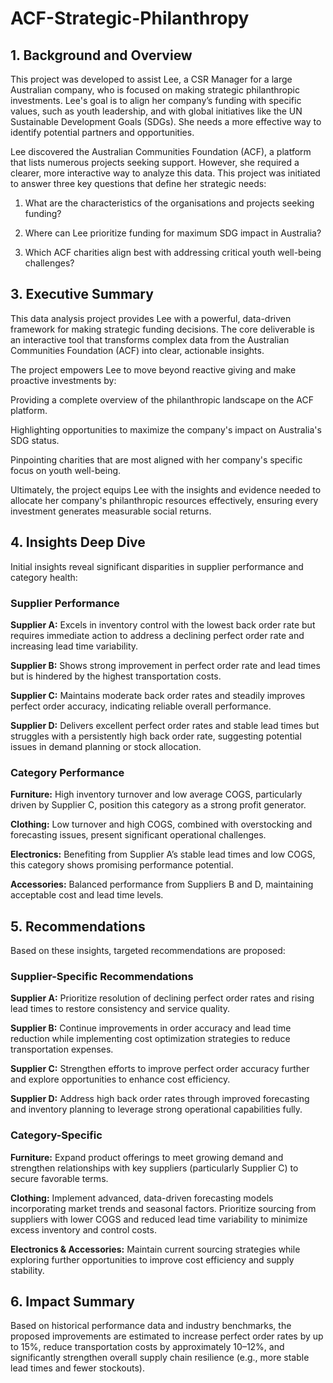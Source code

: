 # ACF-Strategic-Philanthropy

## 1. Background and Overview
This project was developed to assist Lee, a CSR Manager for a large Australian company, who is focused on making strategic philanthropic investments. Lee's goal is to align her company’s funding with specific values, such as youth leadership, and with global initiatives like the UN Sustainable Development Goals (SDGs). She needs a more effective way to identify potential partners and opportunities.

Lee discovered the Australian Communities Foundation (ACF), a platform that lists numerous projects seeking support. However, she required a clearer, more interactive way to analyze this data. This project was initiated to answer three key questions that define her strategic needs:

1. What are the characteristics of the organisations and projects seeking funding?

2. Where can Lee prioritize funding for maximum SDG impact in Australia?

3. Which ACF charities align best with addressing critical youth well-being challenges?

## 3. Executive Summary
This data analysis project provides Lee with a powerful, data-driven framework for making strategic funding decisions. The core deliverable is an interactive tool that transforms complex data from the Australian Communities Foundation (ACF) into clear, actionable insights.

The project empowers Lee to move beyond reactive giving and make proactive investments by:

Providing a complete overview of the philanthropic landscape on the ACF platform.

Highlighting opportunities to maximize the company's impact on Australia's SDG status.

Pinpointing charities that are most aligned with her company's specific focus on youth well-being.

Ultimately, the project equips Lee with the insights and evidence needed to allocate her company's philanthropic resources effectively, ensuring every investment generates measurable social returns.

## 4. Insights Deep Dive
Initial insights reveal significant disparities in supplier performance and category health:

### Supplier Performance
**Supplier A:** Excels in inventory control with the lowest back order rate but requires immediate action to address a declining perfect order rate and increasing lead time variability.

**Supplier B:** Shows strong improvement in perfect order rate and lead times but is hindered by the highest transportation costs.

**Supplier C:** Maintains moderate back order rates and steadily improves perfect order accuracy, indicating reliable overall performance.

**Supplier D:** Delivers excellent perfect order rates and stable lead times but struggles with a persistently high back order rate, suggesting potential issues in demand planning or stock allocation.

### Category Performance
**Furniture:** High inventory turnover and low average COGS, particularly driven by Supplier C, position this category as a strong profit generator.

**Clothing:** Low turnover and high COGS, combined with overstocking and forecasting issues, present significant operational challenges.

**Electronics:** Benefiting from Supplier A’s stable lead times and low COGS, this category shows promising performance potential.

**Accessories:** Balanced performance from Suppliers B and D, maintaining acceptable cost and lead time levels.


## 5. Recommendations
Based on these insights, targeted recommendations are proposed:

### Supplier-Specific Recommendations
**Supplier A:** Prioritize resolution of declining perfect order rates and rising lead times to restore consistency and service quality.

**Supplier B:** Continue improvements in order accuracy and lead time reduction while implementing cost optimization strategies to reduce transportation expenses.

**Supplier C:** Strengthen efforts to improve perfect order accuracy further and explore opportunities to enhance cost efficiency.

**Supplier D:** Address high back order rates through improved forecasting and inventory planning to leverage strong operational capabilities fully.

### Category-Specific
**Furniture:** Expand product offerings to meet growing demand and strengthen relationships with key suppliers (particularly Supplier C) to secure favorable terms.

**Clothing:** Implement advanced, data-driven forecasting models incorporating market trends and seasonal factors. Prioritize sourcing from suppliers with lower COGS and reduced lead time variability to minimize excess inventory and control costs.

**Electronics & Accessories:** Maintain current sourcing strategies while exploring further opportunities to improve cost efficiency and supply stability.

## 6. Impact Summary
Based on historical performance data and industry benchmarks, the proposed improvements are estimated to increase perfect order rates by up to 15%, reduce transportation costs by approximately 10–12%, and significantly strengthen overall supply chain resilience (e.g., more stable lead times and fewer stockouts).

